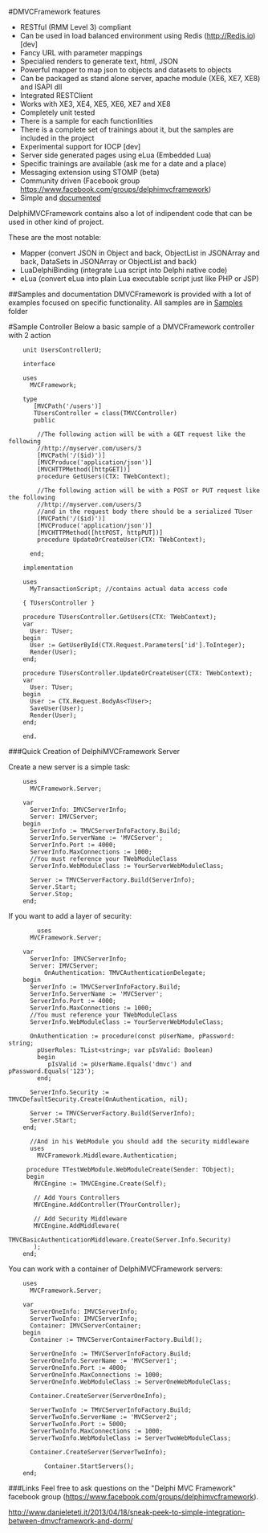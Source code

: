 #DMVCFramework features
  * RESTful (RMM Level 3) compliant
  * Can be used in load balanced environment using Redis (http://Redis.io) [dev]
  * Fancy URL with parameter mappings
  * Specialied renders to generate text, html, JSON
  * Powerful mapper to map json to objects and datasets to objects
  * Can be packaged as stand alone server, apache module (XE6, XE7, XE8) and ISAPI dll
  * Integrated RESTClient
  * Works with XE3, XE4, XE5, XE6, XE7 and XE8
  * Completely unit tested
  * There is a sample for each functionlities
  * There is a complete set of trainings about it, but the samples are included in the project
  * Experimental support for IOCP [dev]
  * Server side generated pages using eLua (Embedded Lua)
  * Specific trainings are available (ask me for a date and a place)
  * Messaging extension using STOMP (beta)
  * Community driven (Facebook group https://www.facebook.com/groups/delphimvcframework)
  * Simple and [documented](https://github.com/danieleteti/delphimvcframework/blob/master/docs/ITDevCON%202013%20-%20Introduction%20to%20DelphiMVCFramework.pdf)
  

DelphiMVCFramework contains also a lot of indipendent code that can be used in other kind of project. 

These are the most notable:

  * Mapper (convert JSON in Object and back, ObjectList in JSONArray and back, DataSets in JSONArray or ObjectList and back)
  * LuaDelphiBinding (integrate Lua script into Delphi native code)
  * eLua (convert eLua into plain Lua executable script just like PHP or JSP)

##Samples and documentation
DMVCFramework is provided with a lot of examples focused on specific functionality.
All samples are in [Samples](https://github.com/danieleteti/delphimvcframework/tree/master/samples) folder


#Sample Controller
Below a basic sample of a DMVCFramework controller with 2 action

```delphi
	unit UsersControllerU;
	  
	interface
	  
	uses 
	  MVCFramework;
	 
	type 
	   [MVCPath('/users')]
	   TUsersController = class(TMVCController)
	   public
	    
	    //The following action will be with a GET request like the following
	    //http://myserver.com/users/3
	    [MVCPath('/($id)')]
	    [MVCProduce('application/json')]
	    [MVCHTTPMethod([httpGET])]
	    procedure GetUsers(CTX: TWebContext);
	
	    //The following action will be with a POST or PUT request like the following
	    //http://myserver.com/users/3
	    //and in the request body there should be a serialized TUser
	    [MVCPath('/($id)')]
	    [MVCProduce('application/json')]
	    [MVCHTTPMethod([httPOST, httpPUT])]
	    procedure UpdateOrCreateUser(CTX: TWebContext);
	
	  end;
	 
	implementation
	
	uses
	  MyTransactionScript; //contains actual data access code
	  
	{ TUsersController }
	 
	procedure TUsersController.GetUsers(CTX: TWebContext);
	var
	  User: TUser;
	begin
	  User := GetUserById(CTX.Request.Parameters['id'].ToInteger);
	  Render(User);
	end;
	
	procedure TUsersController.UpdateOrCreateUser(CTX: TWebContext);
	var
	  User: TUser;
	begin
	  User := CTX.Request.BodyAs<TUser>;
	  SaveUser(User);
	  Render(User);
	end;	
	  
	end.
```

###Quick Creation of DelphiMVCFramework Server

Create a new server is a simple task:

```delphi
	uses
	  MVCFramework.Server;
	
	var
	  ServerInfo: IMVCServerInfo;
	  Server: IMVCServer;
	begin
	  ServerInfo := TMVCServerInfoFactory.Build;
	  ServerInfo.ServerName := 'MVCServer';
	  ServerInfo.Port := 4000;
	  ServerInfo.MaxConnections := 1000;
	  //You must reference your TWebModuleClass  
	  ServerInfo.WebModuleClass := YourServerWebModuleClass;
	
	  Server := TMVCServerFactory.Build(ServerInfo);
	  Server.Start;
	  Server.Stop;
	end;
```

If you want to add a layer of security:

```delphi
        uses
	  MVCFramework.Server;
	
	var
	  ServerInfo: IMVCServerInfo;
	  Server: IMVCServer;
          OnAuthentication: TMVCAuthenticationDelegate;
	begin
	  ServerInfo := TMVCServerInfoFactory.Build;
	  ServerInfo.ServerName := 'MVCServer';
	  ServerInfo.Port := 4000;
	  ServerInfo.MaxConnections := 1000;
	  //You must reference your TWebModuleClass  
	  ServerInfo.WebModuleClass := YourServerWebModuleClass;

      OnAuthentication := procedure(const pUserName, pPassword: string;
        pUserRoles: TList<string>; var pIsValid: Boolean)
        begin
           pIsValid := pUserName.Equals('dmvc') and pPassword.Equals('123');
        end;

	  ServerInfo.Security := TMVCDefaultSecurity.Create(OnAuthentication, nil);
	
	  Server := TMVCServerFactory.Build(ServerInfo);
	  Server.Start;
	end;

      //And in his WebModule you should add the security middleware
      uses
        MVCFramework.Middleware.Authentication;
    
     procedure TTestWebModule.WebModuleCreate(Sender: TObject);
     begin
       MVCEngine := TMVCEngine.Create(Self);
	
       // Add Yours Controllers
       MVCEngine.AddController(TYourController);
	
       // Add Security Middleware
       MVCEngine.AddMiddleware(
	     TMVCBasicAuthenticationMiddleware.Create(Server.Info.Security)
       );
	end;  
```

You can work with a container of DelphiMVCFramework servers:

```delphi
	uses 
	  MVCFramework.Server;
	
	var
	  ServerOneInfo: IMVCServerInfo;
	  ServerTwoInfo: IMVCServerInfo;
	  Container: IMVCServerContainer;
	begin
	  Container := TMVCServerContainerFactory.Build();
	
	  ServerOneInfo := TMVCServerInfoFactory.Build;
	  ServerOneInfo.ServerName := 'MVCServer1';
	  ServerOneInfo.Port := 4000;
	  ServerOneInfo.MaxConnections := 1000;
	  ServerOneInfo.WebModuleClass := ServerOneWebModuleClass;
	
	  Container.CreateServer(ServerOneInfo);
	
	  ServerTwoInfo := TMVCServerInfoFactory.Build;
	  ServerTwoInfo.ServerName := 'MVCServer2';
	  ServerTwoInfo.Port := 5000;
	  ServerTwoInfo.MaxConnections := 1000;
	  ServerTwoInfo.WebModuleClass := ServerTwoWebModuleClass;
	
	  Container.CreateServer(ServerTwoInfo);
      
          Container.StartServers();
	end;  
```

###Links
Feel free to ask questions on the "Delphi MVC Framework" facebook group (https://www.facebook.com/groups/delphimvcframework).

http://www.danieleteti.it/2013/04/18/sneak-peek-to-simple-integration-between-dmvcframework-and-dorm/
